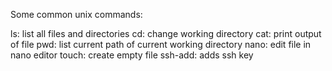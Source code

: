 Some common unix commands:

ls: list all files and directories
cd: change working directory
cat: print output of file
pwd: list current path of current working directory
nano: edit file in nano editor
touch: create empty file
ssh-add: adds ssh key
